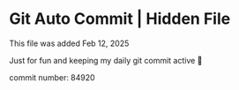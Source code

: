 # Git Auto Commit | Hidden File

This file was added Feb 12, 2025

Just for fun and keeping my daily git commit active 🤪

commit number: 84920

